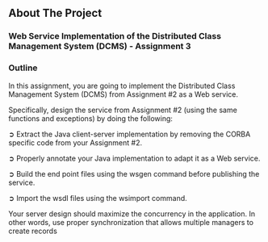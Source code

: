 ## About The Project

### Web Service Implementation of the Distributed Class Management System (DCMS)  - Assignment 3

### Outline
In this assignment, you are going to implement the Distributed Class Management System (DCMS) from Assignment #2 as a Web service. 

Specifically, design the service from Assignment #2 (using the same functions and exceptions) by doing the following: 

➲ Extract the Java client-server implementation by removing the CORBA specific code from your Assignment #2. 

➲ Properly annotate your Java implementation to adapt it as a Web service. 

➲ Build the end point files using the wsgen command before publishing the service. 

➲ Import the wsdl files using the wsimport command. 
 
Your server design should maximize the concurrency in the application. In other words, use proper synchronization that allows multiple managers to create records